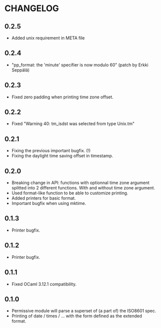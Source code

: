 # CHANGELOG

## 0.2.5

- Added unix requirement in META file

## 0.2.4

- "pp_format: the 'minute' specifier is now modulo 60"
  (patch by Erkki Seppälä)

## 0.2.3

- Fixed zero padding when printing time zone offset.

## 0.2.2

- Fixed "Warning 40: tm_isdst was selected from type Unix.tm"

## 0.2.1

- Fixing the previous important bugfix. (!)
- Fixing the daylight time saving offset in timestamp.

## 0.2.0

- Breaking change in API: functions with optionnal time zone
  argument splitted into 2 different functions. With and without
  time zone argument.
- Used format-like function to be able to customize printing.
- Added printers for basic format.
- Important bugfix when using mktime.

## 0.1.3

- Printer bugfix.

## 0.1.2

- Printer bugfix.

## 0.1.1

- Fixed OCaml 3.12.1 compatibility.

## 0.1.0

- Permissive module will parse a superset of (a part of)
  the ISO8601 spec.
- Printing of date / times / ... with the form defined as
  the extended format.
